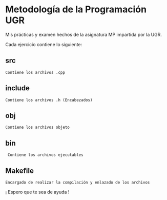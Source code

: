 # Metodología de la Programación UGR

Mis prácticas y examen hechos de la asignatura MP impartida por la UGR.

Cada ejercicio contiene lo siguiente:


  ## src
  
    Contiene los archivos .cpp
  
  ## include
    
    Contiene los archivos .h (Encabezados)
    
  ## obj
  
    Contiene los archivos objeto
  
  ## bin
  
     Contiene los archivos ejecutables
     
  ## Makefile 
  
    Encargado de realizar la compilación y enlazado de los archivos
     
     
    
    
  ¡ Espero que te sea de ayuda !
